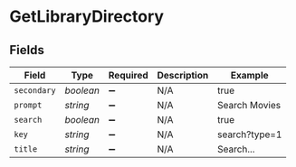 # GetLibraryDirectory


## Fields

| Field              | Type               | Required           | Description        | Example            |
| ------------------ | ------------------ | ------------------ | ------------------ | ------------------ |
| `secondary`        | *boolean*          | :heavy_minus_sign: | N/A                | true               |
| `prompt`           | *string*           | :heavy_minus_sign: | N/A                | Search Movies      |
| `search`           | *boolean*          | :heavy_minus_sign: | N/A                | true               |
| `key`              | *string*           | :heavy_minus_sign: | N/A                | search?type=1      |
| `title`            | *string*           | :heavy_minus_sign: | N/A                | Search...          |